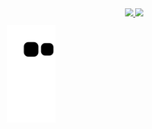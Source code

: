 <div align="center">
  <a href="https://github.com/Roosevelt-Daflon">
  <img height="180em" src="https://github-readme-stats-sigma-five.vercel.app/api?username=Roosevelt-Daflon&show_icons=true&theme=tokyonight&include_all_commits=true&count_private=true"/>
  <img height="180em" src="https://github-readme-stats-sigma-five.vercel.app/api/top-langs/?username=Roosevelt-Daflon&layout=compact&langs_count=7&theme=tokyonight&hide=ShaderLab,HLSl,SCSS,JavaScript"/>
    </div>

  ![Snake animation](https://github.com/Roosevelt-Daflon/Roosevelt-Daflon/blob/output/github-contribution-grid-snake.svg)

